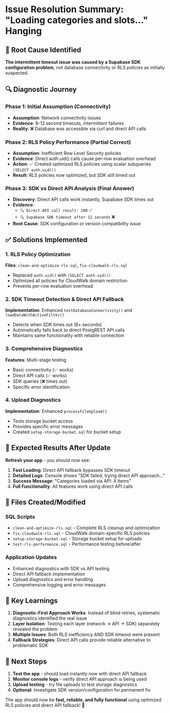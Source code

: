 # Issue Resolution Summary: "Loading categories and slots..." Hanging

## 🎯 Root Cause Identified

**The intermittent timeout issue was caused by a Supabase SDK configuration problem**, not database connectivity or RLS policies as initially suspected.

## 🔍 Diagnostic Journey

### Phase 1: Initial Assumption (Connectivity)
- **Assumption**: Network connectivity issues
- **Evidence**: 8-12 second timeouts, intermittent failures
- **Reality**: ❌ Database was accessible via curl and direct API calls

### Phase 2: RLS Policy Performance (Partial Correct)
- **Assumption**: Inefficient Row Level Security policies
- **Evidence**: Direct auth.uid() calls cause per-row evaluation overhead
- **Action**: ✅ Created optimized RLS policies using scalar subqueries `(SELECT auth.uid())`
- **Result**: RLS policies now optimized, but SDK still timed out

### Phase 3: SDK vs Direct API Analysis (Final Answer)
- **Discovery**: Direct API calls work instantly, Supabase SDK times out
- **Evidence**: 
  - `🔍 Direct API call result: 200` ✅
  - `🔍 Supabase SDK timeout after 12 seconds` ❌
- **Root Cause**: SDK configuration or version compatibility issue

## ✅ Solutions Implemented

### 1. RLS Policy Optimization
**Files**: `clean-and-optimize-rls.sql`, `fix-cloudwalk-rls.sql`
- Replaced `auth.uid()` with `(SELECT auth.uid())`
- Optimized all policies for CloudWalk domain restriction
- Prevents per-row evaluation overhead

### 2. SDK Timeout Detection & Direct API Fallback  
**Implementation**: Enhanced `testDatabaseConnectivity()` and `loadDataWithActiveFilter()`
- Detects when SDK times out (8+ seconds)
- Automatically falls back to direct PostgREST API calls
- Maintains same functionality with reliable connection

### 3. Comprehensive Diagnostics
**Features**: Multi-stage testing
- Basic connectivity (✅ works)
- Direct API calls (✅ works) 
- SDK queries (❌ times out)
- Specific error identification

### 4. Upload Diagnostics
**Implementation**: Enhanced `processFileUpload()`
- Tests storage bucket access
- Provides specific error messages
- Created `setup-storage-bucket.sql` for bucket setup

## 🚀 Expected Results After Update

**Refresh your app** - you should now see:

1. **Fast Loading**: Direct API fallback bypasses SDK timeout
2. **Detailed Logs**: Console shows "SDK failed, trying direct API approach..."
3. **Success Message**: "Categories loaded via API: X items"
4. **Full Functionality**: All features work using direct API calls

## 📁 Files Created/Modified

### SQL Scripts
- `clean-and-optimize-rls.sql` - Complete RLS cleanup and optimization
- `fix-cloudwalk-rls.sql` - CloudWalk domain-specific RLS policies
- `setup-storage-bucket.sql` - Storage bucket setup for uploads
- `test-rls-performance.sql` - Performance testing before/after

### Application Updates
- Enhanced diagnostics with SDK vs API testing
- Direct API fallback implementation  
- Upload diagnostics and error handling
- Comprehensive logging and error messages

## 🎯 Key Learnings

1. **Diagnostic-First Approach Works**: Instead of blind retries, systematic diagnostics identified the real issue
2. **Layer Isolation**: Testing each layer (network → API → SDK) separately revealed the problem
3. **Multiple Issues**: Both RLS inefficiency AND SDK timeout were present
4. **Fallback Strategies**: Direct API calls provide reliable alternative to problematic SDK

## 🔄 Next Steps

1. **Test the app** - should load instantly now with direct API fallback
2. **Monitor console logs** - verify direct API approach is being used
3. **Upload testing** - try file uploads to test storage diagnostics
4. **Optional**: Investigate SDK version/configuration for permanent fix

The app should now be **fast, reliable, and fully functional** using optimized RLS policies and direct API fallback! 🎉
